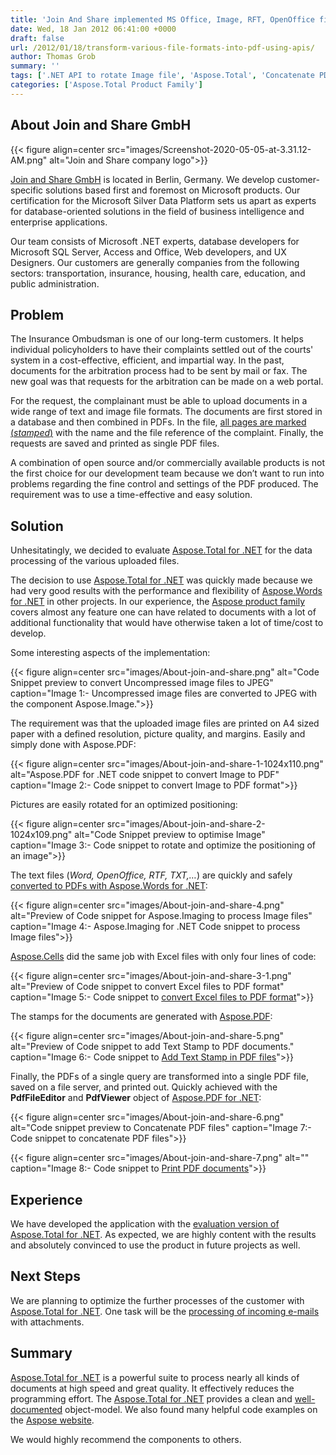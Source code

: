 ```yaml
---
title: 'Join And Share implemented MS Office, Image, RFT, OpenOffice files rendering to PDF format as well as PDF printing using Aspose APIs'
date: Wed, 18 Jan 2012 06:41:00 +0000
draft: false
url: /2012/01/18/transform-various-file-formats-into-pdf-using-apis/
author: Thomas Grob
summary: ''
tags: ['.NET API to rotate Image file', 'Aspose.Total', 'Concatenate PDF files using Aspose.PDF for .NET', 'Convert DOC file to PDF format', 'Convert DOCX file to PDF format', 'Convert Excel files to PDF format', 'Convert Image to PDF format', 'Convert Image to PDF using Aspose.PDF for .NET', 'Convert TXT file to PDF format', 'Convert Uncompressed images to JPEG format', 'Excel files manipulation API', 'Insert Image into PDF document', 'OpenOffice document conversion to PDF suing Aspose.Words for .NET', 'Optimise Positioning of Image using Aspose.Imaging for .NET', 'Print PDF documents using Aspose.PDF for .NET', 'Programatically rotate image file', 'RFT to PDF conversion', 'Success Stories']
categories: ['Aspose.Total Product Family']
---
```


## About Join and Share GmbH



{{< figure align=center src="images/Screenshot-2020-05-05-at-3.31.12-AM.png" alt="Join and Share company logo">}}


[Join and Share GmbH][1] is located in Berlin, Germany. We develop customer-specific solutions based first and foremost on Microsoft products. Our certification for the Microsoft Silver Data Platform sets us apart as experts for database-oriented solutions in the field of business intelligence and enterprise applications.

Our team consists of Microsoft .NET experts, database developers for Microsoft SQL Server, Access and Office, Web developers, and UX Designers. Our customers are generally companies from the following sectors: transportation, insurance, housing, health care, education, and public administration.

## Problem

The Insurance Ombudsman is one of our long-term customers. It helps individual policyholders to have their complaints settled out of the courts' system in a cost-effective, efficient, and impartial way. In the past, documents for the arbitration process had to be sent by mail or fax. The new goal was that requests for the arbitration can be made on a web portal.

For the request, the complainant must be able to upload documents in a wide range of text and image file formats. The documents are first stored in a database and then combined in PDFs. In the file, [all pages are marked (_stamped_)][2] with the name and the file reference of the complaint. Finally, the requests are saved and printed as single PDF files.

A combination of open source and/or commercially available products is not the first choice for our development team because we don’t want to run into problems regarding the fine control and settings of the PDF produced. The requirement was to use a time-effective and easy solution.

## Solution

Unhesitatingly, we decided to evaluate [Aspose.Total for .NET][3] for the data processing of the various uploaded files.

The decision to use [Aspose.Total for .NET][4] was quickly made because we had very good results with the performance and flexibility of [Aspose.Words for .NET][5] in other projects. In our experience, the [Aspose product family][6] covers almost any feature one can have related to documents with a lot of additional functionality that would have otherwise taken a lot of time/cost to develop.

Some interesting aspects of the implementation:



{{< figure align=center src="images/About-join-and-share.png" alt="Code Snippet preview to convert Uncompressed image files to JPEG" caption="Image 1:- Uncompressed image files are converted to JPEG with the component Aspose.Image.">}}


The requirement was that the uploaded image files are printed on A4 sized paper with a defined resolution, picture quality, and margins. Easily and simply done with Aspose.PDF:



{{< figure align=center src="images/About-join-and-share-1-1024x110.png" alt="Aspose.PDF for .NET code snippet to convert Image to PDF" caption="Image 2:- Code snippet to convert Image to PDF format">}}


Pictures are easily rotated for an optimized positioning:



{{< figure align=center src="images/About-join-and-share-2-1024x109.png" alt="Code Snippet preview to optimise Image" caption="Image 3:- Code snippet to rotate and optimize the positioning of an image">}}


The text files (_Word, OpenOffice, RTF, TXT,…_) are quickly and safely [converted to PDFs with Aspose.Words for .NET][7]:



{{< figure align=center src="images/About-join-and-share-4.png" alt="Preview of Code snippet for Aspose.Imaging to process Image files" caption="Image 4:- Aspose.Imaging for .NET Code snippet to process Image files">}}


[Aspose.Cells][8] did the same job with Excel files with only four lines of code:



{{< figure align=center src="images/About-join-and-share-3-1.png" alt="Preview of Code snippet to convert Excel files to PDF format" caption="Image 5:- Code snippet to [convert Excel files to PDF format](https://docs.aspose.com/display/cellsnet/Convert+Excel+Workbook+to+PDF)">}}


The stamps for the documents are generated with [Aspose.PDF][9]:



{{< figure align=center src="images/About-join-and-share-5.png" alt="Preview of Code snippet to add Text Stamp to PDF documents." caption="Image 6:- Code snippet to [Add Text Stamp in PDF files](https://docs.aspose.com/display/pdfnet/Working+with+Stamps+and+Watermarks)">}}


Finally, the PDFs of a single query are transformed into a single PDF file, saved on a file server, and printed out. Quickly achieved with the **PdfFileEditor** and **PdfViewer** object of [Aspose.PDF for .NET][10]:



{{< figure align=center src="images/About-join-and-share-6.png" alt="Code snippet preview to Concatenate PDF files" caption="Image 7:- Code snippet to concatenate PDF files">}}




{{< figure align=center src="images/About-join-and-share-7.png" alt="" caption="Image 8:- Code snippet to [Print PDF documents](https://docs.aspose.com/display/pdfnet/Working+with+PDF+printing+-+Facades)">}}


## Experience

We have developed the application with the [evaluation version of Aspose.Total for .NET][11]. As expected, we are highly content with the results and absolutely convinced to use the product in future projects as well.

## Next Steps

We are planning to optimize the further processes of the customer with [Aspose.Total for .NET][12]. One task will be the [processing of incoming e-mails][13] with attachments.

## Summary

[Aspose.Total for .NET][14] is a powerful suite to process nearly all kinds of documents at high speed and great quality. It effectively reduces the programming effort. The [Aspose.Total for .NET][15] provides a clean and [well-documented][16] object-model. We also found many helpful code examples on the [Aspose website][17].

We would highly recommend the components to others.




[1]: http://www.join-and-share.de/
[2]: https://docs.aspose.com/display/wordsnet/Working+with+Watermark
[3]: https://products.aspose.com/total/net
[4]: https://products.aspose.com/total/net
[5]: https://products.aspose.com/words/net
[6]: https://products.aspose.com/total/net
[7]: https://docs.aspose.com/display/wordsnet/Converting+a+Document
[8]: https://products.aspose.com/cells
[9]: https://products.aspose.com/pdf
[10]: https://products.aspose.com/pdf/net
[11]: https://downloads.aspose.com/total/net
[12]: https://products.aspose.com/total/net
[13]: https://docs.aspose.com/display/emailnet/Working+with+MIME+Messages
[14]: https://products.aspose.com/total/net
[15]: https://products.aspose.com/total/net
[16]: https://docs.aspose.com/dashboard.action
[17]: https://www.aspose.com/




